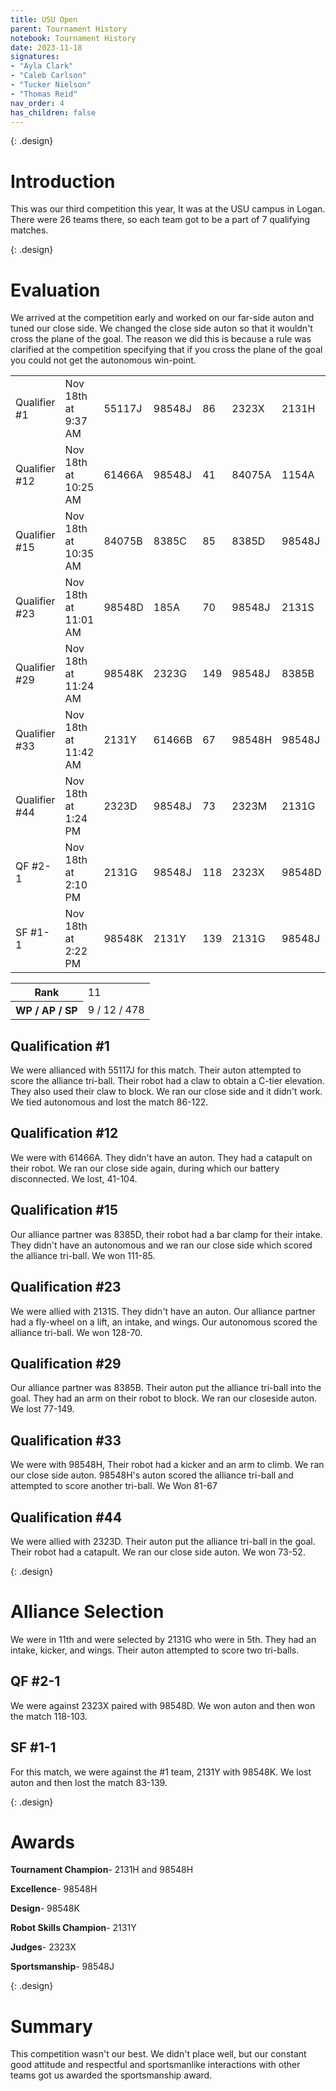 ```yaml
---
title: USU Open
parent: Tournament History
notebook: Tournament History
date: 2023-11-18
signatures:
- "Ayla Clark"
- "Caleb Carlson"
- "Tucker Nielson"
- "Thomas Reid"
nav_order: 4
has_children: false
---
```


{: .design}
# Introduction
This was our third competition this year, It was at the USU campus in Logan. There were 26 teams there, so each team got to be a part of 7 qualifying matches.

{: .design}
# Evaluation
We arrived at the competition early and worked on our far-side auton and tuned our close side. We changed the close side auton so that it wouldn't cross the plane of the goal. The reason we did this is because a rule was clarified at the competition specifying that if you cross the plane of the goal you could not get the autonomous win-point.

<div class="card mb-3" data-v-002f5624=""></div><!----><table class="table table-hover match-results vrc-match-results"><tbody><tr class="match-result-blue" data-v-21f72818=""><td class="match-col" data-v-21f72818="">Qualifier #1</td><td data-v-21f72818="">Nov 18th at 9:37 AM</td><td class="red-team" data-v-21f72818="">55117J</td><td class="red-team highlight" data-v-21f72818="">98548J</td><td class="red-team" data-v-21f72818="">86</td><td class="blue-team" data-v-21f72818="">2323X</td><td class="blue-team" data-v-21f72818="">2131H</td><td class="blue-team" data-v-21f72818="">122</td></tr><tr class="match-result-blue" data-v-21f72818=""><td class="match-col" data-v-21f72818="">Qualifier #12</td><td data-v-21f72818="">Nov 18th at 10:25 AM</td><td class="red-team" data-v-21f72818="">61466A</td><td class="red-team highlight" data-v-21f72818="">98548J</td><td class="red-team" data-v-21f72818="">41</td><td class="blue-team" data-v-21f72818="">84075A</td><td class="blue-team" data-v-21f72818="">1154A</td><td class="blue-team" data-v-21f72818="">104</td></tr><tr class="match-result-blue" data-v-21f72818=""><td class="match-col" data-v-21f72818="">Qualifier #15</td><td data-v-21f72818="">Nov 18th at 10:35 AM</td><td class="red-team" data-v-21f72818="">84075B</td><td class="red-team" data-v-21f72818="">8385C</td><td class="red-team" data-v-21f72818="">85</td><td class="blue-team" data-v-21f72818="">8385D</td><td class="blue-team highlight" data-v-21f72818="">98548J</td><td class="blue-team" data-v-21f72818="">111</td></tr><tr class="match-result-blue" data-v-21f72818=""><td class="match-col" data-v-21f72818="">Qualifier #23</td><td data-v-21f72818="">Nov 18th at 11:01 AM</td><td class="red-team" data-v-21f72818="">98548D</td><td class="red-team" data-v-21f72818="">185A</td><td class="red-team" data-v-21f72818="">70</td><td class="blue-team highlight" data-v-21f72818="">98548J</td><td class="blue-team" data-v-21f72818="">2131S</td><td class="blue-team" data-v-21f72818="">128</td></tr><tr class="match-result-red" data-v-21f72818=""><td class="match-col" data-v-21f72818="">Qualifier #29</td><td data-v-21f72818="">Nov 18th at 11:24 AM</td><td class="red-team" data-v-21f72818="">98548K</td><td class="red-team" data-v-21f72818="">2323G</td><td class="red-team" data-v-21f72818="">149</td><td class="blue-team highlight" data-v-21f72818="">98548J</td><td class="blue-team" data-v-21f72818="">8385B</td><td class="blue-team" data-v-21f72818="">77</td></tr><tr class="match-result-blue" data-v-21f72818=""><td class="match-col" data-v-21f72818="">Qualifier #33</td><td data-v-21f72818="">Nov 18th at 11:42 AM</td><td class="red-team" data-v-21f72818="">2131Y</td><td class="red-team" data-v-21f72818="">61466B</td><td class="red-team" data-v-21f72818="">67</td><td class="blue-team" data-v-21f72818="">98548H</td><td class="blue-team highlight" data-v-21f72818="">98548J</td><td class="blue-team" data-v-21f72818="">81</td></tr><tr class="match-result-red" data-v-21f72818=""><td class="match-col" data-v-21f72818="">Qualifier #44</td><td data-v-21f72818="">Nov 18th at 1:24 PM</td><td class="red-team" data-v-21f72818="">2323D</td><td class="red-team highlight" data-v-21f72818="">98548J</td><td class="red-team" data-v-21f72818="">73</td><td class="blue-team" data-v-21f72818="">2323M</td><td class="blue-team" data-v-21f72818="">2131G</td><td class="blue-team" data-v-21f72818="">52</td></tr><tr class="match-result-red" data-v-21f72818=""><td class="match-col" data-v-21f72818="">QF #2-1</td><td data-v-21f72818="">Nov 18th at 2:10 PM</td><td class="red-team" data-v-21f72818="">2131G</td><td class="red-team highlight" data-v-21f72818="">98548J</td><td class="red-team" data-v-21f72818="">118</td><td class="blue-team" data-v-21f72818="">2323X</td><td class="blue-team" data-v-21f72818="">98548D</td><td class="blue-team" data-v-21f72818="">103</td></tr><tr class="match-result-red" data-v-21f72818=""><td class="match-col" data-v-21f72818="">SF #1-1</td><td data-v-21f72818="">Nov 18th at 2:22 PM</td><td class="red-team" data-v-21f72818="">98548K</td><td class="red-team" data-v-21f72818="">2131Y</td><td class="red-team" data-v-21f72818="">139</td><td class="blue-team" data-v-21f72818="">2131G</td><td class="blue-team highlight" data-v-21f72818="">98548J</td><td class="blue-team" data-v-21f72818="">83</td></tr></tbody></table><div class="card-footer"><div class="row"><div class="col-sm-6 col-sm-offset-6"><table class="table rank"><tbody><tr><th>Rank</th><td>11</td></tr><tr><th>WP / AP / SP</th><td>9 / 12 / 478</td></tr></tbody></table></div></div></div>

## Qualification #1
We were allianced with 55117J for this match. Their auton attempted to score the alliance tri-ball. Their robot had a claw to obtain a C-tier elevation. They also used their claw to block. We ran our close side and it didn't work. We tied autonomous and lost the match 86-122.

## Qualification #12
We were with 61466A. They didn't have an auton. They had a catapult on their robot. We ran our close side again, during which our battery disconnected. We lost, 41-104.

## Qualification #15
Our alliance partner was 8385D, their robot had a bar clamp for their intake. They didn't have an autonomous and we ran our close side which scored the alliance tri-ball. We won 111-85.

## Qualification #23
We were allied with 2131S. They didn't have an auton. Our alliance partner had a fly-wheel on a lift, an intake, and wings. Our autonomous scored the alliance tri-ball. We won 128-70.

## Qualification #29
Our alliance partner was 8385B. Their auton put the alliance tri-ball into the goal. They had an arm on their robot to block. We ran our closeside auton. We lost 77-149.

## Qualification #33
We were with 98548H, Their robot had a kicker and an arm to climb. We ran our close side auton. 98548H's auton scored the alliance tri-ball and attempted to score another tri-ball. We Won 81-67

## Qualification #44
We were allied with 2323D. Their auton put the alliance tri-ball in the goal. Their robot had a catapult. We ran our close side auton. We won 73-52.

{: .design}
# Alliance Selection
We were in 11th and were selected by 2131G who were in 5th. They had an intake, kicker, and wings. Their auton attempted to score two tri-balls.

## QF #2-1
We were against 2323X paired with 98548D. We won auton and then won the match 118-103.

## SF #1-1
For this match, we were against the #1 team, 2131Y with 98548K. We lost auton and then lost the match 83-139.

{: .design}
# Awards

**Tournament Champion**- 2131H and 98548H

**Excellence**- 98548H

**Design**- 98548K

**Robot Skills Champion**- 2131Y

**Judges**- 2323X

**Sportsmanship**- 98548J

{: .design}
# Summary
This competition wasn't our best. We didn't place well, but our constant good attitude and respectful and sportsmanlike interactions with other teams got us awarded the sportsmanship award.
